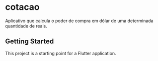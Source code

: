 # cotacao

Aplicativo que calcula o poder de compra em dólar de uma determinada quantidade de reais.

## Getting Started

This project is a starting point for a Flutter application.
